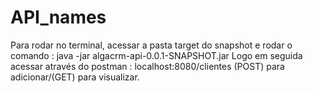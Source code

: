 # API_names
Para rodar  no terminal, acessar a pasta  target do snapshot e rodar o comando :  java -jar algacrm-api-0.0.1-SNAPSHOT.jar
Logo em seguida acessar através do postman : localhost:8080/clientes (POST) para adicionar/(GET) para  visualizar.
